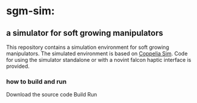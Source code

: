 # sgm-sim: 
## a simulator for soft growing manipulators 
This repository contains a simulation environment for soft growing manipulators. The simulated environment is based on [Coppelia Sim](http://coppeliarobotics.com "Coppelia Robotics Homepage"). Code for using the simulator standalone or with a novint falcon haptic interface is provided.

### how to build and run
Download the source code
Build
Run
